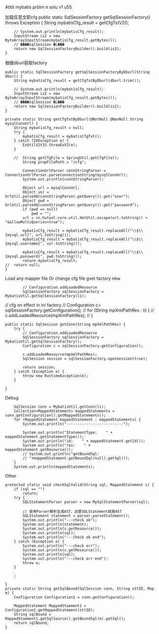 Atitit mybatis prblm n solu v1 u55


加载任意文职cfg
	public static SqlSessionFactory getSqlSessionFactory() throws Exception {
		String mybatisCfg_result = getCfgTxtV2();

		// System.out.println(mybatisCfg_result);
		InputStream is2 = new ByteArrayInputStream(mybatisCfg_result.getBytes());
		// ����sqlSession �Ĺ���
		return new SqlSessionFactoryBuilder().build(is2);
	}

根据dburl获取factory
	
	public static SqlSessionFactory getSqlSessionFactoryByDburl(String dburl) {
		String mybatisCfg_result = getCfgTxtByDburl(dburl.trim());

		// System.out.println(mybatisCfg_result);
		InputStream is2 = new ByteArrayInputStream(mybatisCfg_result.getBytes());
		// ����sqlSession �Ĺ���
		return new SqlSessionFactoryBuilder().build(is2);
	}

	private static String getCfgTxtByDburl(@NotNull @NonNull String mysqlConnUrl) {
		String mybatisCfg_result = null;
		try {
			mybatisCfg_result = mybatisCfgTxt();
		} catch (IOException e) {
			ExUtilV2t33.throwExV2(e);
		}

		//	String getCfgFile = SpringUtil.getCfgFile();
			String propFilePath = "/cfg";
			 
			ConnectionUrlParser connStringParser = ConnectionUrlParser.parseConnectionString(mysqlConnUrl);
			System.out.println(connStringParser);

			Object url = mysqlConnUrl;
			Object usr = UrlUtil.parse4Q(connStringParser.getQuery()).get("user");
			Object pwd = UrlUtil.parse4Q(connStringParser.getQuery()).get("password");
			if (pwd == null)
				pwd = "";
			url = cn.hutool.core.util.XmlUtil.escape(url.toString() + "&allowMultiQueries=true");

			mybatisCfg_result = mybatisCfg_result.replaceAll("\\$\\{mysql.url}", url.toString());
			mybatisCfg_result = mybatisCfg_result.replaceAll("\\$\\{mysql.username}", usr.toString());

			mybatisCfg_result = mybatisCfg_result.replaceAll("\\$\\{mysql.password}", pwd.toString());
			return mybatisCfg_result;
	//	return null;
	}

Load any mapper file
Or change cfg file  gvet factory new

			// Configuration.addLoadedResource
			SqlSessionFactory sqlSessionFactory = MybatisUtil.getSqlSessionFactory(li);
//		cfg on effect in ini factory
			// Configuration c= sqlSessionFactory.getConfiguration();
//			 for (String mpXmlPathRes : li) {
//				 c.addLoadedResource(mpXmlPathRes);
//			}

	public static SqlSession getConn(String mpXmlPathRes) {
		try {
			// Configuration.addLoadedResource
			SqlSessionFactory sqlSessionFactory = MybatisUtil.getSqlSessionFactory();
			Configuration c = sqlSessionFactory.getConfiguration();

			c.addLoadedResource(mpXmlPathRes);
			SqlSession session = sqlSessionFactory.openSession(true);

			return session;
		} catch (Exception e) {
			throw new RuntimeException(e);
		}

	}

Debug

		SqlSession conn = MybatisUtil.getConn(li);
		Collection<MappedStatement> mappedStatements = conn.getConfiguration().getMappedStatements();
		for (MappedStatement mappedStatement : mappedStatements) {
			System.out.println("--------------------------");

			System.out.println("StatementType:    " + mappedStatement.getStatementType());
			System.out.println("id:    " + mappedStatement.getId());
			System.out.println("res:    " + mappedStatement.getResource());
			// System.out.println("getBoundSql:
			// "+mappedStatement.getBoundSql(null).getSql());
		}
		System.out.println(mappedStatements);
Other

	protected static void checkSqlValid(String sql, MappedStatement s) {
		if (sql == "")
			return;
		try {
			SQLStatementParser parser = new MySqlStatementParser(sql);

			// 使用Parser解析生成AST，这里SQLStatement就是AST
			SQLStatement statement = parser.parseStatement();
			System.out.println("---check ok");
			System.out.println(statement);
			System.out.println(s.getResource());
			System.out.println(sql);
			System.out.println("---check ok end");
		} catch (Exception e) {
			System.out.println("---check err");
			System.out.println(s.getResource());
			System.out.println(sql);
			System.out.println("---check err end");
			throw e;
		}

		;

	}
	private static String getSqlBound(SqlSession conn, String sttID, Map m) {
		Configuration Configuration1 = conn.getConfiguration();

		MappedStatement MappedStaement1 = Configuration1.getMappedStatement(sttID);
		String sqlBound = MappedStaement1.getSqlSource().getBoundSql(m).getSql();
		return sqlBound;
	}
